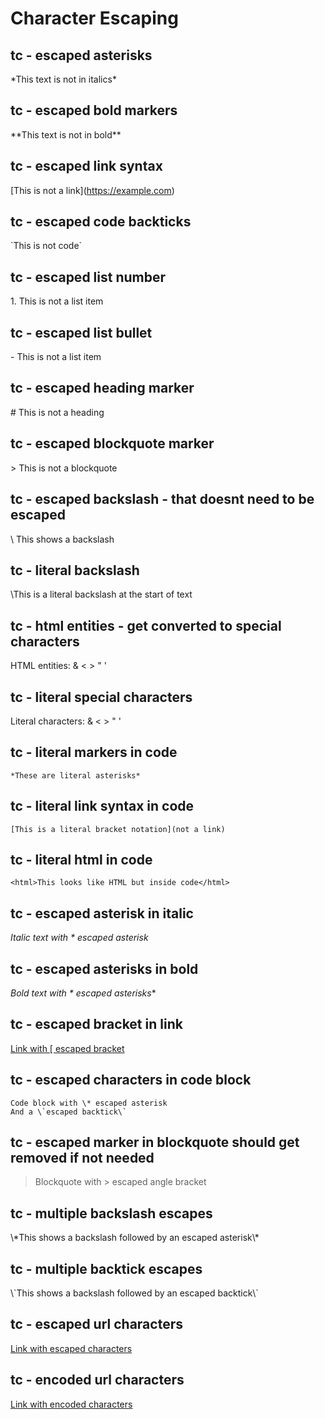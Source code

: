 # Character Escaping

## tc - escaped asterisks

\*This text is not in italics\*

## tc - escaped bold markers

\*\*This text is not in bold\*\*

## tc - escaped link syntax

\[This is not a link]\(<https://example.com>)

## tc - escaped code backticks

\`This is not code\`

## tc - escaped list number

1\. This is not a list item

## tc - escaped list bullet

\- This is not a list item

## tc - escaped heading marker

\# This is not a heading

## tc - escaped blockquote marker

\> This is not a blockquote

## tc - escaped backslash - that doesnt need to be escaped

\ This shows a backslash

## tc - literal backslash

\This is a literal backslash at the start of text

## tc - html entities - get converted to special characters

HTML entities: & < > " '

## tc - literal special characters

Literal characters: & < > " '

## tc - literal markers in code

`*These are literal asterisks*`

## tc - literal link syntax in code

`[This is a literal bracket notation](not a link)`

## tc - literal html in code

`<html>This looks like HTML but inside code</html>`

## tc - escaped asterisk in italic

*Italic text with \* escaped asterisk*

## tc - escaped asterisks in bold

*Bold text with \* escaped asterisks*\*

## tc - escaped bracket in link

[Link with \[ escaped bracket](https://example.com)

## tc - escaped characters in code block

```
Code block with \* escaped asterisk
And a \`escaped backtick\`
```

## tc - escaped marker in blockquote should get removed if not needed

> Blockquote with > escaped angle bracket

## tc - multiple backslash escapes

\\\*This shows a backslash followed by an escaped asterisk\\\*

## tc - multiple backtick escapes

\\\`This shows a backslash followed by an escaped backtick\\\`

## tc - escaped url characters

[Link with escaped characters](https://example.com/\(parenthesis\))

## tc - encoded url characters

[Link with encoded characters](https://example.com/%28parenthesis%29)
